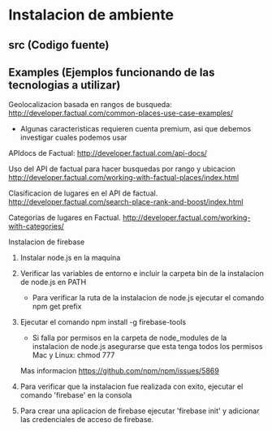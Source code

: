 # Instalacion de ambiente

## src (Codigo fuente)

## Examples (Ejemplos funcionando de las tecnologias a utilizar)

Geolocalizacion basada en rangos de busqueda:
http://developer.factual.com/common-places-use-case-examples/
* Algunas caracteristicas requieren cuenta premium, asi que debemos investigar cuales podemos usar

APIdocs de Factual:
http://developer.factual.com/api-docs/

Uso del API de factual para hacer busquedas por rango y ubicacion
http://developer.factual.com/working-with-factual-places/index.html

Clasificacion de lugares en el API de factual.
http://developer.factual.com/search-place-rank-and-boost/index.html

Categorias de lugares en Factual.
http://developer.factual.com/working-with-categories/

Instalacion de firebase
1. Instalar node.js en la maquina
2. Verificar las variables de entorno e incluir la carpeta bin de la instalacion de node.js en PATH
	* Para verificar la ruta de la instalacion de node.js ejecutar el comando npm get prefix
3. Ejecutar el comando npm install -g firebase-tools
	* Si falla por permisos en la carpeta de node_modules de la instalacion de node.js asegurarse que esta tenga todos los permisos 
		Mac y Linux: chmod 777 <ruta de instalacion de node.js>

	Mas informacion https://github.com/npm/npm/issues/5869
4. Para verificar que la instalacion fue realizada con exito, ejecutar el comando 'firebase' en la consola
5. Para crear una aplicacion de firebase ejecutar 'firebase init' y adicionar las credenciales de acceso de firebase.